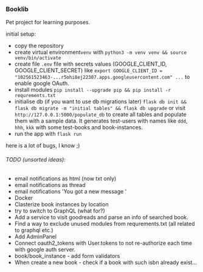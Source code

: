 ### Booklib
Pet project for learning purposes.

initial setup:
* copy the repository
* create virtual environment`venv` with `python3 -m venv venv && source venv/bin/activate`
* create file `.env` file with secrets values (GOOGLE_CLIENT_ID, GOOGLE_CLIENT_SECRET) like `export GOOGLE_CLIENT_ID = "102561523463-...r5ohi8ej22307.apps.googleusercontent.com" ...` to enable google OAuth.
* install modules `pip install --upgrade pip && pip install -r requrements.txt`
* initialise db (if you want to use db migrations later) `flask db init && flask db migrate -m "initial tables" && flask db upgrade` or visit `http://127.0.0.1:5000/populate_db` to create all tables and populate them with a sample data. It generates test-users with names like `ddd`, `hhh`, `kkk` with some test-books and book-instances.
* run the app with `flask run`

here is a lot of bugs, I know ;)


###### TODO (unsorted ideas):
* email notifications as html (now txt only)
* email notifications as thread
* email notifications 'You got a new message '
* Docker
* Clasterize book instances by location
* try to switch to GraphQL (what for?)
* Add a service to visit goodreads and parse an info of searched book.
* Find a way to exclude unused modules from requrements.txt (all related to graphql etc.)
* Add AdminPanel
* Connect oauth2_tokens with User.tokens to not re-authorize each time with google auth server.
* book/book_instance - add form validators
* When create a new book - check if a book with such isbn already exist...
